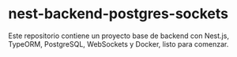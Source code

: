 # nest-backend-postgres-sockets
Este repositorio contiene un proyecto base de backend con Nest.js, TypeORM, PostgreSQL, WebSockets y Docker, listo para comenzar.
